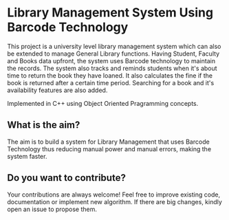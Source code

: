 # Library Management System Using Barcode Technology

This project is a university level library management system which can also be extended to manage General Library functions. Having Student, Faculty and Books data upfront, the system uses Barcode technology to maintain the records. The system also tracks and reminds students when it's about time to return the book they have loaned. It also calculates the fine if the book is returned after a certain time period. Searching for a book and it's availability features are also added.

Implemented in C++ using Object Oriented Pragramming concepts.

## What is the aim?
The aim is to build a system for Library Management that uses Barcode Technology thus reducing manual power and manual errors, making the system faster.

## Do you want to contribute?
Your contributions are always welcome! Feel free to improve existing code, documentation or implement new algorithm.
If there are big changes, kindly open an issue to propose them.
